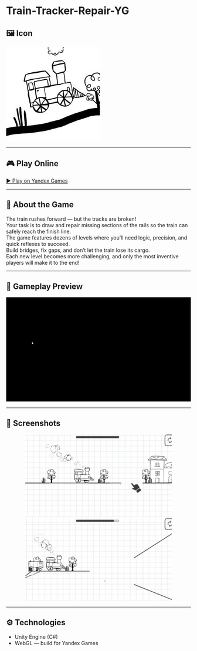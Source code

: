 # Train-Tracker-Repair-YG

## 🖼️ Icon
![Icon](Screenshots/Logo.jpg)

---

## 🎮 Play Online
[▶️ Play on Yandex Games](https://yandex.ru/games/app/467836?utm_source=app_page)

---

## 🧩 About the Game
The train rushes forward — but the tracks are broken!  
Your task is to draw and repair missing sections of the rails so the train can safely reach the finish line.  
The game features dozens of levels where you’ll need logic, precision, and quick reflexes to succeed.  
Build bridges, fix gaps, and don’t let the train lose its cargo.  
Each new level becomes more challenging, and only the most inventive players will make it to the end!

---

## 🎥 Gameplay Preview
![Gameplay GIF](Screenshots/gif.gif)

---

## 📸 Screenshots
<p align="center">
  <img src="Screenshots/Screenshots_1.jpg" width="400">
  <img src="Screenshots/Screenshots_2.jpg" width="400">
</p>

---

## ⚙️ Technologies
- Unity Engine (C#)  
- WebGL — build for Yandex Games

